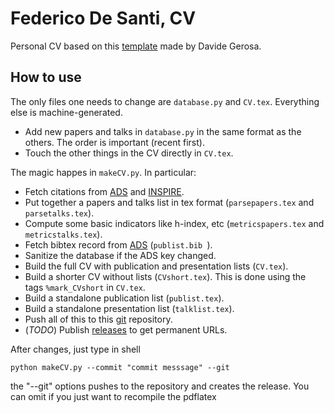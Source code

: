 # Federico De Santi, CV

Personal CV based on this [template](https://github.com/dgerosa/CV) made by Davide Gerosa.


## How to use  
The only files one needs to change are `database.py` and `CV.tex`. Everything else is machine-generated.

- Add new papers and talks in `database.py` in the same format as the others. The order is important (recent first).
- Touch the other things in the CV directly in `CV.tex`.

The magic happes in `makeCV.py`. In particular:
- Fetch citations from [ADS](https://ui.adsabs.harvard.edu/search/q=orcid%3A0009-0000-2445-5729&sort=date%20desc%2C%20bibcode%20desc&p_=0) and [INSPIRE](https://inspirehep.net/authors/2851558?ui-citation-summary=true).
- Put together a papers and talks list in tex format (`parsepapers.tex`  and `parsetalks.tex`).
- Compute some basic indicators like h-index, etc (`metricspapers.tex`  and `metricstalks.tex`).
- Fetch bibtex record from  [ADS](https://ui.adsabs.harvard.edu/search/q=author%3A%22De%20Santi%2C%20Federico%22&sort=date%20desc%2C%20bibcode%20desc&p_=0) (`publist.bib `).
- Sanitize the database if the ADS key changed.
- Build the full CV with publication and presentation lists (`CV.tex`).
- Build a shorter CV without lists (`CVshort.tex`). This is done using the tags `%mark_CVshort`  in `CV.tex`.
- Build a standalone publication list (`publist.tex`).
- Build a standalone presentation list (`talklist.tex`).
- Push all of this to this [git](https://github.com/fdesanti/CV) repository.
- (*TODO*) Publish [releases](https://github.com/fdesanti/CV/releases) to get permanent URLs.


After changes, just type in shell

```shell
python makeCV.py --commit "commit messsage" --git
```

the "--git" options pushes to the repository and creates the release.
You can omit if you just want to recompile the pdflatex